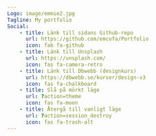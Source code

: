 ```yaml
---
Logo: image/emmie2.jpg
Tagline: My portfolio 
Social:
    - title: Länk till sidans Github-repo
      url: https://github.com/emcofa/Portfolio
      icon: fab fa-github
    - title: Länk till Unsplash
      url: https://unsplash.com/
      icon: fas fa-camera-retro
    - title: Länk till Dbwebb (designkurs)
      url: https://dbwebb.se/kurser/design-v3
      icon: fas fa-chalkboard
    - title: Slå på mörkt läge
      url: ?action=theme
      icon: fas fa-moon
    - title: Återgå till vanligt läge
      url: ?action=session_destroy
      icon: fas fa-trash-alt
---
```


